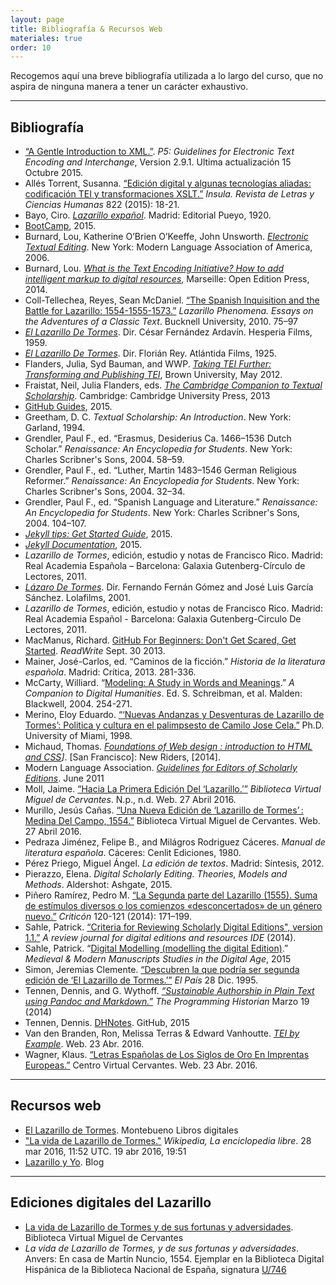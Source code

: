 ```yaml
---
layout: page
title: Bibliografía & Recursos Web
materiales: true
order: 10
---
```


Recogemos aquí una breve bibliografía utilizada a lo largo del curso, que no aspira de ninguna manera a tener un carácter exhaustivo.

---

## Bibliografía
 
-	[“A Gentle Introduction to XML.”](http://www.tei-c.org/release/doc/tei-p5-doc/en/html/SG.html). *P5: Guidelines for Electronic Text Encoding and Interchange*, Version 2.9.1. Ultima actualización 15 Octubre 2015.
-	Allés Torrent, Susanna. [“Edición digital y algunas tecnologías aliadas: codificación TEI y transformaciones XSLT.”](http://academiccommons.columbia.edu/catalog/ac%3A189047) *Insula. Revista de Letras y Ciencias Humanas* 822 (2015): 18-21.
-	Bayo, Ciro. [<i>Lazarillo expañol</i>](https://books.google.com/books?id=vyNDAQAAMAAJ). Madrid: Editorial Pueyo, 1920.
-	[BootCamp](https://help.github.com/categories/bootcamp/), 2015.
-	Burnard, Lou, Katherine O’Brien O’Keeffe, John Unsworth. [*Electronic Textual Editing*](http://www.tei-c.org/About/Archive_new/ETE/Preview/index.xml). New York: Modern Language Association of America, 2006.
-	Burnard, Lou. [*What is the Text Encoding Initiative? How to add intelligent markup to digital resources*](http://books.openedition.org/oep/679?lang=en), Marseille: Open Edition Press, 2014.
-	Coll-Tellechea, Reyes, Sean McDaniel. [“The Spanish Inquisition and the Battle for Lazarillo: 1554-1555-1573.”](http://www.academia.edu/888302/The_Spanish_Inquisition_and_the_Battle_for_Lazarillo_1554-_1555_-1573) *Lazarillo Phenomena. Essays on the Adventures of a Classic Text*. Bucknell University, 2010. 75–97
-	[<i>El Lazarillo De Tormes</i>](http://www.imdb.com/title/tt0052995/). Dir. César Fernández Ardavín. Hesperia Films, 1959.
-	[<i>El Lazarillo De Tormes</i>](http://www.imdb.com/title/tt0016012/). Dir. Florián Rey. Atlántida Films, 1925.
-	Flanders, Julia, Syd Bauman, and WWP. [*Taking TEI Further: Transforming and Publishing TEI*](http://www.wwp.northeastern.edu/outreach/seminars/publishing_2013-11/), Brown University, May 2012.
-	Fraistat, Neil, Julia Flanders, eds. [*The Cambridge Companion to Textual Scholarship*](http://universitypublishingonline.org.ezproxy.cul.columbia.edu/cambridge/companions/ebook.jsf?bid=CCO9781139044073). Cambridge: Cambridge University Press, 2013   				
- 	[GitHub Guides](https://guides.github.com/), 2015.
-	Greetham, D. C. *Textual Scholarship: An Introduction*. New York: Garland, 1994.	
-	Grendler, Paul F., ed. “Erasmus, Desiderius Ca. 1466–1536 Dutch Scholar.” *Renaissance: An Encyclopedia for Students*. New York: Charles Scribner's Sons, 2004. 58–59.
-	Grendler, Paul F., ed. “Luther, Martin 1483–1546 German Religious Reformer.” *Renaissance: An Encyclopedia for Students*. New York: Charles Scribner's Sons, 2004. 32–34.
-	Grendler, Paul F., ed. “Spanish Language and Literature.” *Renaissance: An Encyclopedia for Students*. New York: Charles Scribner's Sons, 2004. 104–107. 
-	[*Jekyll tips: Get Started Guide*](http://jekyll.tips/), 2015.
-	[*Jekyll Documentation*](http://jekyllrb.com/docs/home/), 2015.
-	*Lazarillo de Tormes*, edición, estudio y notas de Francisco Rico. Madrid: Real Academia Española – Barcelona: Galaxia Gutenberg-Círculo de Lectores, 2011.
-	[<i>Lázaro De Tormes</i>](http://www.imdb.com/title/tt0244624/). Dir. Fernando Fernán Gómez and José Luis García Sánchez. Lolafilms, 2001.
-	*Lazarillo de Tormes*, edición, estudio y notas de Francisco Rico. Madrid: Real Academia Español - Barcelona: Galaxia Gutenberg-Circulo De Lectores, 2011. 
-	MacManus, Richard. [GitHub For Beginners: Don't Get Scared, Get Started](http://readwrite.com/2013/09/30/understanding-github-a-journey-for-beginners-part-1). *ReadWrite* Sept. 30 2013.
-	Mainer, José-Carlos, ed. “Caminos de la ficción.” *Historia de la literatura española*. Madrid: Crítica, 2013. 281-336.
-	McCarty, Williard. “[Modeling: A Study in Words and Meanings](http://www.digitalhumanities.org/companion/view?docId=blackwell/9781405103213/9781405103213.xml&chunk.id=ss1-3-7).” *A Companion to Digital Humanities*. Ed. S. Schreibman, et al. Malden: Blackwell, 2004. 254-271.
-	Merino, Eloy Eduardo. [“‘Nuevas Andanzas y Desventuras de Lazarillo de Tormes’: Politica y cultura en el palimpsesto de Camilo Jose Cela.”](http://search.proquest.com/docview/304439203/466624AC1794456CPQ/1) Ph.D. University of Miami, 1998.
-	Michaud, Thomas. *[Foundations of Web design : introduction to HTML and CSS](http://proquest.safaribooksonline.com.ezproxy.cul.columbia.edu/9780133408270)]*. [San Francisco]: New Riders, [2014].
-	Modern Language Association. [*Guidelines for Editors of Scholarly Editions*](https://www.mla.org/Resources/Research/Surveys-Reports-and-Other-Documents/Publishing-and-Scholarship/Reports-from-the-MLA-Committee-on-Scholarly-Editions/Guidelines-for-Editors-of-Scholarly-Editions). June 2011
-	Moll, Jaime. [“Hacia La Primera Edición Del ‘Lazarillo.’”](http://cvc.cervantes.es/literatura/aiso/pdf/04/aiso_4_2_023.pdf) *Biblioteca Virtual Miguel de Cervantes*. N.p., n.d. Web. 27 Abril 2016.
-	Murillo, Jesús Cañas. [“Una Nueva Edición de ‘Lazarillo de Tormes’ : Medina Del Campo, 1554.”](http://www.cervantesvirtual.com/nd/ark:/59851/bmcm90p1) Biblioteca Virtual Miguel de Cervantes. Web. 27 Abril 2016.
-	Pedraza Jiménez, Felipe B., and Milágros Rodriguez Cáceres. *Manual de literatura española*. Cáceres: Cenlit Ediciones, 1980.
-	Pérez Priego, Miguel Ángel. *La edición de textos*. Madrid: Síntesis, 2012.
-	Pierazzo, Elena. *Digital Scholarly Editing. Theories, Models and Methods*. Aldershot: Ashgate, 2015. 
-	Piñero Ramírez, Pedro M. [“La Segunda parte del Lazarillo (1555). Suma de estímulos diversos o los comienzos «desconcertados» de un género nuevo.”](http://criticon.revues.org/886) *Criticón* 120-121 (2014): 171–199.
-	Sahle, Patrick. [“Criteria for Reviewing Scholarly Digital Editions", version 1.1.”](http://www.i-d-e.de/publikationen/weitereschriften/criteria-version-1-1/) *A review journal for digital editions and resources* *IDE* (2014).
-	Sahle, Patrick. “[Digital Modelling (modelling the digital Edition)](http://dixit.uni-koeln.de/wp-content/uploads/2015/04/Camp1-Patrick_Sahle_-_Digital_Modelling.pdf).” *Medieval & Modern Manuscripts Studies in the Digital Age*, 2015
-	Simon, Jeremias Clemente. [“Descubren la que podría ser segunda edición de ‘El Lazarillo de Tormes.’”](http://elpais.com/diario/1995/12/28/cultura/820105201_850215.html) *El País* 28 Dic. 1995. 
-	Tennen, Dennis, and G. Wythoff. [*“Sustainable Authorship in Plain Text using Pandoc and Markdown.”*](http://programminghistorian.org/lessons/sustainable-authorship-in-plain-text-using-pandoc-and-markdown) *The Programming Historian*  Marzo 19 (2014)
-	Tennen, Dennis. [DHNotes](https://github.com/xpmethod/dhnotes/wiki/GitHub). GitHub, 2015
-	Van den Branden, Ron, Melissa Terras & Edward Vanhoutte. [*TEI by Example*](http://www.teibyexample.org). Web. 23 Abr. 2016. 
-	Wagner, Klaus. [“Letras Españolas de Los Siglos de Oro En Imprentas Europeas.”](http://cvc.cervantes.es/obref/fortuna/klaus.htm) Centro Virtual Cervantes. Web. 23 Abr. 2016.

---

## Recursos web


- [El Lazarillo de Tormes](http://montebueno.com/toc-el-lazarillo-de-tormes.html#lista-paginas). Montebueno Libros digitales
- ["La vida de Lazarillo de Tormes."](https://es.wikipedia.org/w/index.php?title=La_vida_de_Lazarillo_de_Tormes&oldid=90103237) *Wikipedia, La enciclopedia libre*. 28 mar 2016, 11:52 UTC. 19 abr 2016, 19:51
- [Lazarillo y Yo](https://lazarilloyyo.wordpress.com/lazarillo-de-tormes/). Blog

---

## Ediciones digitales del Lazarillo

- [La vida de Lazarillo de Tormes y de sus fortunas y adversidades](http://www.cervantesvirtual.com/obra-visor/la-vida-de-lazarillo-de-tormes-y-de-sus-fortunas-y-adversidades--0/html/). Biblioteca Virtual Miguel de Cervantes
- *La vida de Lazarillo de Tormes, y de sus fortunas y adversidades*. Anvers: En casa de Martín Nuncio, 1554. Ejemplar en la Biblioteca Digital Hispánica de la Biblioteca Nacional de España, signatura [U/746](http://bdh.bne.es/bnesearch/detalle/bdh0000120999)
